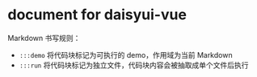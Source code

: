# document for daisyui-vue

Markdown 书写规则：

- `:::demo` 将代码块标记为可执行的 demo，作用域为当前 Markdown
- `:::run` 将代码块标记为独立文件，代码块内容会被抽取成单个文件后执行
